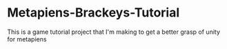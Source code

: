 # Metapiens-Brackeys-Tutorial
This is a game tutorial project that I'm making to get a better grasp of unity for metapiens
